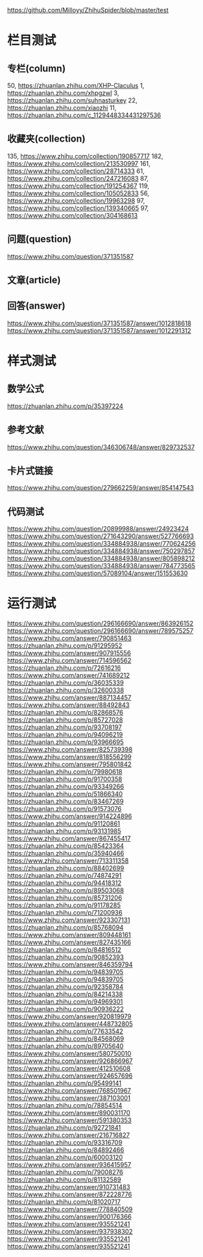 https://github.com/Milloyy/ZhihuSpider/blob/master/test

# 栏目测试

## 专栏(column)

50, https://zhuanlan.zhihu.com/XHP-Claculus
1,  https://zhuanlan.zhihu.com/xhpgzwl
3,  https://zhuanlan.zhihu.com/suhnasturkey
22, https://zhuanlan.zhihu.com/xiaozhi
11, https://zhuanlan.zhihu.com/c_1129448334431297536

## 收藏夹(collection)

135, https://www.zhihu.com/collection/190857717
182, https://www.zhihu.com/collection/213530997
161, https://www.zhihu.com/collection/28714333
61,  https://www.zhihu.com/collection/247216083
87,  https://www.zhihu.com/collection/191254367
119, https://www.zhihu.com/collection/105052833
56,  https://www.zhihu.com/collection/19963298
97,  https://www.zhihu.com/collection/139340665
97,  https://www.zhihu.com/collection/304168613

## 问题(question)

https://www.zhihu.com/question/371351587

##  文章(article)

## 回答(answer)

https://www.zhihu.com/question/371351587/answer/1012818618
https://www.zhihu.com/question/371351587/answer/1012291312

# 样式测试

## 数学公式

https://zhuanlan.zhihu.com/p/35397224

## 参考文献

https://www.zhihu.com/question/346306748/answer/829732537

## 卡片式链接

https://www.zhihu.com/question/279662259/answer/854147543

## 代码测试

https://www.zhihu.com/question/20899988/answer/24923424
https://www.zhihu.com/question/271643290/answer/527766693
https://www.zhihu.com/question/334884938/answer/770624256
https://www.zhihu.com/question/334884938/answer/750297857
https://www.zhihu.com/question/334884938/answer/805898212
https://www.zhihu.com/question/334884938/answer/784773565
https://www.zhihu.com/question/57089104/answer/151553630


# 运行测试

https://www.zhihu.com/question/296166690/answer/863926152
https://www.zhihu.com/question/296166690/answer/789575257
https://www.zhihu.com/answer/790851463
https://zhuanlan.zhihu.com/p/91295952
https://www.zhihu.com/answer/907915556
https://www.zhihu.com/answer/714596562
https://zhuanlan.zhihu.com/p/72616216
https://www.zhihu.com/answer/741689212
https://zhuanlan.zhihu.com/p/36035339
https://zhuanlan.zhihu.com/p/32600338
https://www.zhihu.com/answer/887134457
https://www.zhihu.com/answer/88492843
https://zhuanlan.zhihu.com/p/82868576
https://zhuanlan.zhihu.com/p/85727028
https://zhuanlan.zhihu.com/p/93708197
https://zhuanlan.zhihu.com/p/94096219
https://zhuanlan.zhihu.com/p/93966695
https://www.zhihu.com/answer/825739398
https://www.zhihu.com/answer/818556299
https://www.zhihu.com/answer/795801842
https://zhuanlan.zhihu.com/p/79980618
https://zhuanlan.zhihu.com/p/91700358
https://zhuanlan.zhihu.com/p/93349266
https://zhuanlan.zhihu.com/p/51866340
https://zhuanlan.zhihu.com/p/83467269
https://zhuanlan.zhihu.com/p/91573076
https://www.zhihu.com/answer/914224896
https://zhuanlan.zhihu.com/p/91120861
https://zhuanlan.zhihu.com/p/93131985
https://www.zhihu.com/answer/867455417
https://zhuanlan.zhihu.com/p/85423364
https://zhuanlan.zhihu.com/p/35940466
https://www.zhihu.com/answer/713311358
https://zhuanlan.zhihu.com/p/88402699
https://zhuanlan.zhihu.com/p/74874291
https://zhuanlan.zhihu.com/p/94418312
https://zhuanlan.zhihu.com/p/89503068
https://zhuanlan.zhihu.com/p/85731206
https://zhuanlan.zhihu.com/p/91178285
https://zhuanlan.zhihu.com/p/71200936
https://www.zhihu.com/answer/923307131
https://zhuanlan.zhihu.com/p/85768094
https://www.zhihu.com/answer/809448161
https://www.zhihu.com/answer/827435166
https://zhuanlan.zhihu.com/p/84816512
https://zhuanlan.zhihu.com/p/90852393
https://www.zhihu.com/answer/846359794
https://zhuanlan.zhihu.com/p/94839705
https://zhuanlan.zhihu.com/p/94839705
https://zhuanlan.zhihu.com/p/92358784
https://zhuanlan.zhihu.com/p/84214338
https://zhuanlan.zhihu.com/p/94969301
https://zhuanlan.zhihu.com/p/90936222
https://www.zhihu.com/answer/920819979
https://www.zhihu.com/answer/448732805
https://zhuanlan.zhihu.com/p/77633542
https://zhuanlan.zhihu.com/p/84568069
https://zhuanlan.zhihu.com/p/89705640
https://www.zhihu.com/answer/580750010
https://www.zhihu.com/answer/926866967
https://www.zhihu.com/answer/412510608
https://www.zhihu.com/answer/924657696
https://zhuanlan.zhihu.com/p/95499141
https://www.zhihu.com/answer/768501967
https://www.zhihu.com/answer/387103001
https://zhuanlan.zhihu.com/p/78854514
https://www.zhihu.com/answer/890031170
https://www.zhihu.com/answer/591380353
https://zhuanlan.zhihu.com/p/92721841
https://www.zhihu.com/answer/216716827
https://zhuanlan.zhihu.com/p/93316709
https://zhuanlan.zhihu.com/p/84892466
https://zhuanlan.zhihu.com/p/60003120
https://www.zhihu.com/answer/936415957
https://zhuanlan.zhihu.com/p/79008276
https://zhuanlan.zhihu.com/p/81132589
https://www.zhihu.com/answer/910731483
https://www.zhihu.com/answer/872228776
https://zhuanlan.zhihu.com/p/81020717
https://www.zhihu.com/answer/778840509
https://www.zhihu.com/answer/900176366
https://www.zhihu.com/answer/935521241
https://www.zhihu.com/answer/937938302
https://www.zhihu.com/answer/935521241
https://www.zhihu.com/answer/935521241